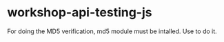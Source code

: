 # workshop-api-testing-js

For doing the MD5 verification, md5 module must be intalled. Use <npm install md5> to do it.
